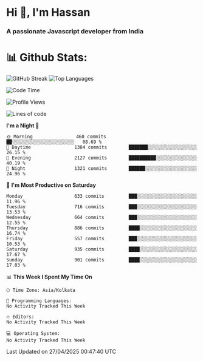 # Hi 👋, I'm Hassan
### A passionate Javascript developer from India


# 📊 Github Stats:
![GitHub Streak](https://github-readme-streak-stats.herokuapp.com/?user=codeblooded47&theme=dracula&hide_border=false)
![Top Languages](https://github-readme-stats.vercel.app/api/top-langs/?username=codeblooded47&layout=compact&theme=dracula)



<!--START_SECTION:waka-->
![Code Time](http://img.shields.io/badge/Code%20Time-883%20hrs%201%20min-blue)

![Profile Views](http://img.shields.io/badge/Profile%20Views-0-blue)

![Lines of code](https://img.shields.io/badge/From%20Hello%20World%20I%27ve%20Written-23.9%20million%20lines%20of%20code-blue)

**I'm a Night 🦉** 

```text
🌞 Morning                460 commits         ██░░░░░░░░░░░░░░░░░░░░░░░   08.69 % 
🌆 Daytime                1384 commits        ███████░░░░░░░░░░░░░░░░░░   26.15 % 
🌃 Evening                2127 commits        ██████████░░░░░░░░░░░░░░░   40.19 % 
🌙 Night                  1321 commits        ██████░░░░░░░░░░░░░░░░░░░   24.96 % 
```
📅 **I'm Most Productive on Saturday** 

```text
Monday                   633 commits         ███░░░░░░░░░░░░░░░░░░░░░░   11.96 % 
Tuesday                  716 commits         ███░░░░░░░░░░░░░░░░░░░░░░   13.53 % 
Wednesday                664 commits         ███░░░░░░░░░░░░░░░░░░░░░░   12.55 % 
Thursday                 886 commits         ████░░░░░░░░░░░░░░░░░░░░░   16.74 % 
Friday                   557 commits         ███░░░░░░░░░░░░░░░░░░░░░░   10.53 % 
Saturday                 935 commits         ████░░░░░░░░░░░░░░░░░░░░░   17.67 % 
Sunday                   901 commits         ████░░░░░░░░░░░░░░░░░░░░░   17.03 % 
```


📊 **This Week I Spent My Time On** 

```text
🕑︎ Time Zone: Asia/Kolkata

💬 Programming Languages: 
No Activity Tracked This Week

🔥 Editors: 
No Activity Tracked This Week

💻 Operating System: 
No Activity Tracked This Week
```


 Last Updated on 27/04/2025 00:47:40 UTC
<!--END_SECTION:waka-->

